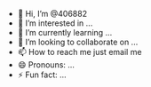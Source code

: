 - 👋 Hi, I’m @406882
- 👀 I’m interested in ...
- 🌱 I’m currently learning ...
- 💞️ I’m looking to collaborate on ...
- 📫 How to reach me just email me
- 😄 Pronouns: ...
- ⚡ Fun fact: ...

<!---
406882/406882 is a ✨ special ✨ repository because its `README.md` (this file) appears on your GitHub profile.
You can click the Preview link to take a look at your changes.
--->
